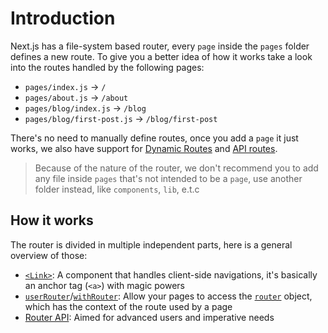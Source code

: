 # Introduction

Next.js has a file-system based router, every `page` inside the `pages` folder defines a new route. To give you a better idea of how it works take a look into the routes handled by the following pages:

- `pages/index.js` → `/`
- `pages/about.js` → `/about`
- `pages/blog/index.js` → `/blog`
- `pages/blog/first-post.js` → `/blog/first-post`

There's no need to manually define routes, once you add a `page` it just works, we also have support for [Dynamic Routes](https://www.notion.so/zeithq/Dynamic-Routes-6b992822e021418c9125ad60cffe3b62) and [API routes](https://www.notion.so/zeithq/API-Routes-6e853f09008a45be9287c21e4ecabc9a).

> Because of the nature of the router, we don't recommend you to add any file inside `pages` that's not intended to be a `page`, use another folder instead, like `components`, `lib`, e.t.c

## How it works

The router is divided in multiple independent parts, here is a general overview of those:

- [`<Link>`](https://www.notion.so/zeithq/Using-Link-9656279e431e4497a25db38c75e31126): A component that handles client-side navigations, it's basically an anchor tag (`<a>`) with magic powers
- [`userRouter`](https://www.notion.so/zeithq/useRouter-9366b2aaca924f3db8bed5a43aa887ad)/[`withRouter`](https://www.notion.so/zeithq/withRouter-ebcdae351eae4b8f84db2f2a26d0e505): Allow your pages to access the [`router`](https://www.notion.so/zeithq/Router-Object-580270ec245444ed9253c529b1db0315) object, which has the context of the route used by a page
- [Router API](https://www.notion.so/zeithq/Router-push-769f057793c549e3a7190c7f1896c602): Aimed for advanced users and imperative needs
